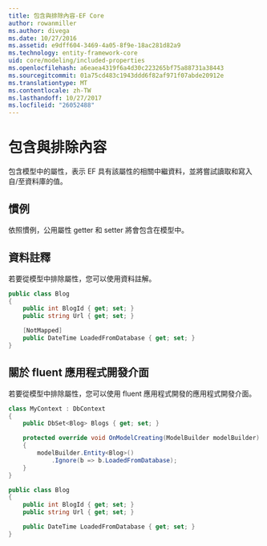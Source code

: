 ```yaml
---
title: 包含與排除內容-EF Core
author: rowanmiller
ms.author: divega
ms.date: 10/27/2016
ms.assetid: e9dff604-3469-4a05-8f9e-18ac281d82a9
ms.technology: entity-framework-core
uid: core/modeling/included-properties
ms.openlocfilehash: a6eaea4319f6a4d30c223265bf75a88731a38443
ms.sourcegitcommit: 01a75cd483c1943ddd6f82af971f07abde20912e
ms.translationtype: MT
ms.contentlocale: zh-TW
ms.lasthandoff: 10/27/2017
ms.locfileid: "26052488"
---
```

# <a name="including--excluding-properties"></a>包含與排除內容

包含模型中的屬性，表示 EF 具有該屬性的相關中繼資料，並將嘗試讀取和寫入自/至資料庫的值。

## <a name="conventions"></a>慣例

依照慣例，公用屬性 getter 和 setter 將會包含在模型中。

## <a name="data-annotations"></a>資料註釋

若要從模型中排除屬性，您可以使用資料註解。

<!-- [!code-csharp[Main](samples/core/Modeling/DataAnnotations/Samples/IgnoreProperty.cs?highlight=6)] -->
``` csharp
public class Blog
{
    public int BlogId { get; set; }
    public string Url { get; set; }

    [NotMapped]
    public DateTime LoadedFromDatabase { get; set; }
}
```

## <a name="fluent-api"></a>關於 fluent 應用程式開發介面

若要從模型中排除屬性，您可以使用 fluent 應用程式開發的應用程式開發介面。

<!-- [!code-csharp[Main](samples/core/Modeling/FluentAPI/Samples/IgnoreProperty.cs?highlight=7,8)] -->
``` csharp
class MyContext : DbContext
{
    public DbSet<Blog> Blogs { get; set; }

    protected override void OnModelCreating(ModelBuilder modelBuilder)
    {
        modelBuilder.Entity<Blog>()
            .Ignore(b => b.LoadedFromDatabase);
    }
}

public class Blog
{
    public int BlogId { get; set; }
    public string Url { get; set; }

    public DateTime LoadedFromDatabase { get; set; }
}
```
